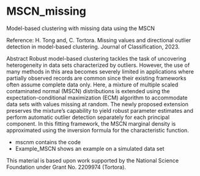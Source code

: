 # MSCN_missing
Model-based clustering with missing data using the MSCN

Reference: H. Tong and, C. Tortora. Missing values and directional outlier detection 
in model-based clustering. Journal of Classification, 2023. 

Abstract
Robust model-based clustering tackles the task of uncovering heterogeneity in data
sets characterized by outliers. However, the use of many methods in this area becomes
severely limited in applications where partially observed records are common since their
existing frameworks often assume complete data only. Here, a mixture of multiple scaled
contaminated normal (MSCN) distributions is extended using the expectation-conditional
maximization (ECM) algorithm to accommodate data sets with values missing at random.
The newly proposed extension preserves the mixture’s capability to yield robust parameter
estimates and perform automatic outlier detection separately for each principal
component. In this fitting framework, the MSCN marginal density is approximated using
the inversion formula for the characteristic function. 


- mscnm contains the code
- Example_MSCN shows an example on a simulated data set

This material is based upon work supported by the National Science Foundation under
Grant No. 2209974 (Tortora).
